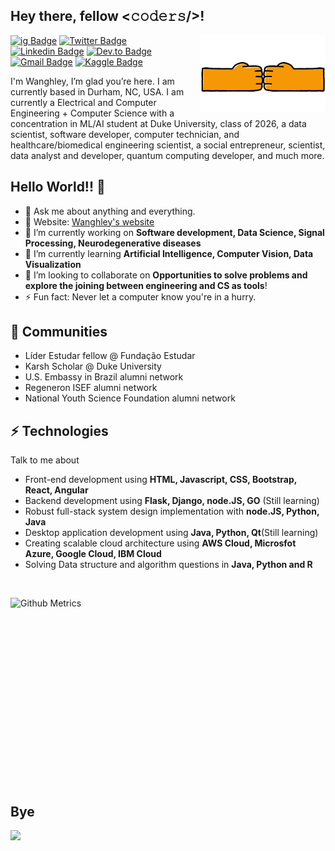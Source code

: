 <h2 vertical-align="middle"> Hey there, fellow <𝚌𝚘𝚍𝚎𝚛𝚜/>!</h2>

<img align='right' src='https://raw.githubusercontent.com/Wanghley/wanghley/master/Secret-Handshake_final.gif' width='200"'>

[![ig Badge](https://img.shields.io/badge/@wanghley-%23E4405F.svg?&style=flat-square&logo=instagram&logoColor=white&link=https://instagram.com/wanghley)](https://instagram.com/wanghley) [![Twitter Badge](https://img.shields.io/badge/-@wanghley-1ca0f1?style=flat-square&labelColor=1ca0f1&logo=twitter&logoColor=white&link=https://twitter.com/wanghley)](https://twitter.com/wanghley) [![Linkedin Badge](https://img.shields.io/badge/-wanghley-blue?style=flat-square&logo=Linkedin&logoColor=white&link=https://www.linkedin.com/in/wanghley/)](https://www.linkedin.com/in/wanghley/) [![Dev.to Badge](https://img.shields.io/badge/wanghley-000000?&style=flat-square&logo=dev.to&logoColor=white&link=https://dev.to/wanghley)](https://dev.to/wanghley)
[![Gmail Badge](https://img.shields.io/badge/-wanghley@wanghley.com-c14438?style=flat-square&logo=Gmail&logoColor=white&link=mailto:wanghley@wanghley.com)](mailto:wanghleys@gmail.com) [![Kaggle Badge](https://img.shields.io/badge/-wanghley-008ABC?style=flat-square&logo=kaggle&logoColor=white&link=https://www.kaggle.com/wanghley)](https://www.kaggle.com/wanghley)

I'm Wanghley, I’m glad you’re here. I am currently based in Durham, NC, USA. I am currently a Electrical and Computer Engineering + Computer Science with a concentration in ML/AI student at Duke University, class of 2026, a data scientist, software developer, computer technician, and healthcare/biomedical engineering scientist, a social entrepreneur, scientist, data analyst and developer, quantum computing developer, and much more. 

## Hello World!! 🤔
- 💬 Ask me about anything and everything.
- 🎯 Website: [Wanghley's website](https://wanghley.com)
- 🔭 I’m currently working on **Software development, Data Science, Signal Processing, Neurodegenerative diseases**
- 🌱 I’m currently learning **Artificial Intelligence, Computer Vision, Data Visualization**
- 👯 I’m looking to collaborate on **Opportunities to solve problems and explore the joining between engineering and CS as tools**!
- ⚡ Fun fact: Never let a computer know you're in a hurry.

## 👯 Communities
* Líder Estudar fellow @ Fundação Estudar
* Karsh Scholar @ Duke University
* U.S. Embassy in Brazil alumni network
* Regeneron ISEF alumni network
* National Youth Science Foundation alumni network

## ⚡ Technologies
Talk to me about
- Front-end development using **HTML, Javascript, CSS, Bootstrap, React, Angular**
- Backend development using **Flask, Django, node.JS, GO** (Still learning)
- Robust full-stack system design implementation with **node.JS, Python, Java**
- Desktop application development using **Java, Python, Qt**(Still learning)
- Creating scalable cloud architecture using **AWS Cloud, Microsfot Azure, Google Cloud, IBM Cloud**
- Solving Data structure and algorithm questions in **Java, Python and R** 


<!--![Wanghley's github stats](https://github-readme-stats.vercel.app/api?username=wanghley&show_icons=true)-->

<br>
<p style="display: flex; flex-direction: row; justify-content: space-between;">
  <img height="300" src="https://metrics.lecoq.io/wanghley" alt="Github Metrics">
  <!-- <img height="250" alt="languages" src="https://github-readme-stats.vercel.app/api/top-langs/?username=wanghley&layout=compact&langs_count=10"> -->
</p>

## Bye

![](https://komarev.com/ghpvc/?username=wanghley&label=📈+You+are+visitor+number&color=green)

<!--<p align=center><img src="https://raw.githubusercontent.com/MartinHeinz/MartinHeinz/master/wave.gif" width="80px">-->
  
<!--![footer](https://capsule-render.vercel.app/api?type=wave&color=d3d3d3&height=180&width=100&section=footer&text=&lsaquo;&rsaquo;%20Thanks%20for%20watching%20my%20profile%20&lsaquo;/&rsaquo;&fontSize=20&fontAlign=50&fontColor=000000)-->
  


<!--
**Wanghley/wanghley** is a ✨ _special_ ✨ repository because its `README.md` (this file) appears on your GitHub profile.

Here are some ideas to get you started:

- 🔭 I’m currently working on ...
- 🌱 I’m currently learning ...
- 👯 I’m looking to collaborate on ...
- 🤔 I’m looking for help with ...
- 💬 Ask me about ...
- 📫 How to reach me: ...
- 😄 Pronouns: ...
- ⚡ Fun fact: ...
-->
